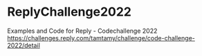 # ReplyChallenge2022

Examples and Code for Reply - Codechallenge 2022
https://challenges.reply.com/tamtamy/challenge/code-challenge-2022/detail
